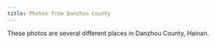 ```yaml
---
title: Photos from Danzhou County
---
```


These photos are several different places in Danzhou County, Hainan.

<div class="mb-5" id="photos" style="max-width:90%;margin:auto"></div>

<script src="https://product-gallery.cloudinary.com/all.js" type="text/javascript"></script>

<script type="text/javascript">
        const photos = cloudinary.galleryWidget({
                "container": "#photos",
                "cloudName": "dfjb9p5ri",
                "displayProps": {
                        "mode": "expanded",
                        "columns": 3
                },
                "mediaAssets": [{ tag: "danzhou" }],
                "zoomProps": { "type": "popup", "trigger": "click" }
        });
        photos.render();
</script>